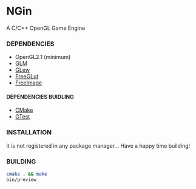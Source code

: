 # NGin
A C/C++ OpenGL Game Engine

### DEPENDENCIES
 - OpenGL2.1 (minimum)
 - [GLM](http://glm.g-truc.net/0.9.7/index.html)
 - [GLew](http://glew.sourceforge.net/)
 - [FreeGLut](http://freeglut.sourceforge.net/)
 - [FreeImage](http://freeimage.sourceforge.net/)
 
#### DEPENDENCIES BUIDLING
 - [CMake](https://cmake.org/)
 - [GTest](https://github.com/google/googletest)

### INSTALLATION
It is not registered in any package manager... Have a happy time building!

### BUILDING
```bash
cmake . && make
bin/preview
```
